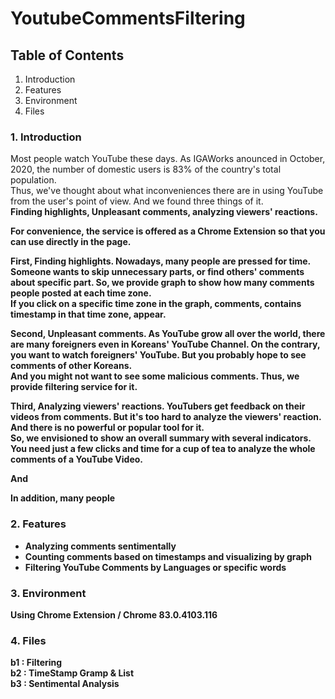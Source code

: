 # YoutubeCommentsFiltering

## Table of Contents
1. Introduction
2. Features
3. Environment
4. Files

### 1. Introduction
Most people watch YouTube these days. As IGAWorks anounced in October, 2020, the number of domestic users is 83% of the country's total population. <br />
Thus, we've thought about what inconveniences there are in using YouTube from the user's point of view. And we found three things of it. <br />
<b>Finding highlights, Unpleasant comments, analyzing viewers' reactions.<b> <br />
  
For convenience, the service is offered as a Chrome Extension so that you can use directly in the page. <br />

First, <b>Finding highlights<b>. Nowadays, many people are pressed for time. Someone wants to skip unnecessary parts, or find others' comments about specific part. So, we provide graph to show how many comments people posted at each time zone. <br />
If you click on a specific time zone in the graph, comments, contains timestamp in that time zone, appear. <br />
  
Second, <b>Unpleasant comments<b>. As YouTube grow all over the world, there are many foreigners even in Koreans' YouTube Channel. On the contrary, you want to watch foreigners' YouTube. But you probably hope to see comments of other Koreans. <br />
And you might not want to see some malicious comments. Thus, we provide filtering service for it. <br />
  
Third, <b>Analyzing viewers' reactions<b>. YouTubers get feedback on their videos from comments. But it's too hard to analyze the viewers' reaction. And there is no powerful or popular tool for it. <br />
So, we envisioned to show an overall summary with several indicators. <br />
You need just a few clicks and time for a cup of tea to analyze the whole comments of a YouTube Video. <br />

And 

In addition, many people 

### 2. Features
- Analyzing comments sentimentally
- Counting comments based on timestamps and visualizing by graph
- Filtering YouTube Comments by Languages or specific words

### 3. Environment
Using Chrome Extension / Chrome 83.0.4103.116

### 4. Files
b1 : Filtering<br />
b2 : TimeStamp Gramp & List<br />
b3 : Sentimental Analysis<br />
